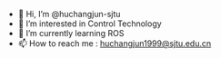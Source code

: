 - 👋 Hi, I’m @huchangjun-sjtu
- 👀 I’m interested in Control Technology
- 🌱 I’m currently learning ROS
- 📫 How to reach me : huchangjun1999@sjtu.edu.cn

<!---
huchangjun-sjtu/huchangjun-sjtu is a ✨ special ✨ repository because its `README.md` (this file) appears on your GitHub profile.
You can click the Preview link to take a look at your changes.
- 💞️ I’m looking to collaborate on ...
--->
